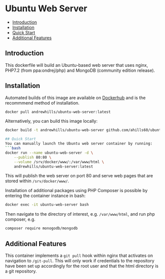 # Ubuntu Web Server

- [Introduction](#introduction)
- [Installation](#installation)
- [Quick Start](#quick-start)
- [Additional Features](#additional-features)

## Introduction
This dockerfile will build an Ubuntu-based web server that uses nginx, PHP7.2 (from ppa:ondrej/php) and MongoDB (community edition release).

## Installation
Automated builds of this image are available on [Dockerhub](https://hub.docker.com/r/andrewhills/ubuntu-web-server) and is the recommmend method of installation.
```bash
docker pull andrewhills/ubuntu-web-server:latest
```

Alternatively, you can build this image locally:
```bash
docker build -t andrewhills/ubuntu-web-server github.com/ahills60/ubuntu-web-server

## Quick Start
You can manually launch the Ubuntu web server container by running:
```bash
docker run --name ubuntu-web-server -d \
    --publish 80:80 \
    --volume /srv/docker/www/:/var/www/html \
    andrewhills/ubuntu-web-server:latest
```

This will publish the web server on port 80 and serve web pages that are stored within `/srv/docker/www/`. 

Installation of additional packages using PHP Composer is possible by entering the container instance in bash:
```bash
docker exec -it ubuntu-web-server bash
```
Then navigate to the directory of interest, e.g. `/var/www/html`, and run php composer, e.g.
```bash
composer require monogodb/mongodb
```

## Additional Features
This container implements a `git pull` hook within nginx that activates on navigation to `/git-pull`. This will only work if credentials to the repository have been set up accordingly for the root user and that the html directory is a git repository.
